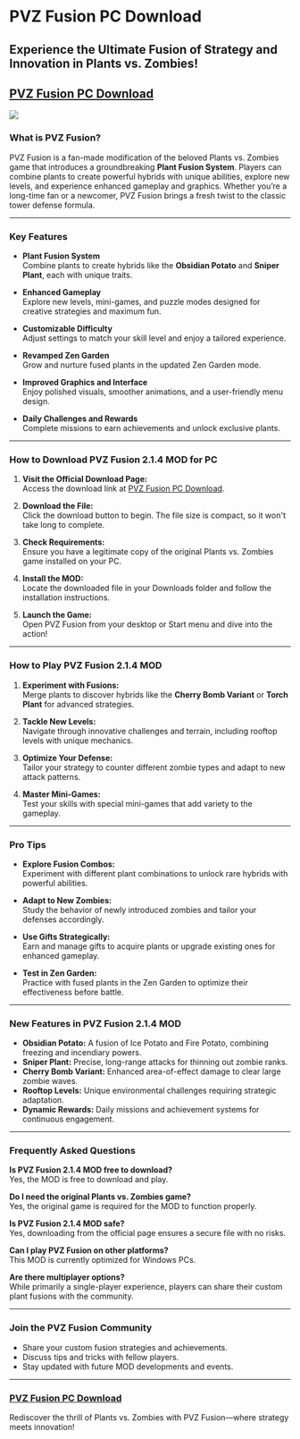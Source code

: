 # PVZ Fusion PC Download
## Experience the Ultimate Fusion of Strategy and Innovation in Plants vs. Zombies!

## [PVZ Fusion PC Download](https://pvzfusion.io/pvz-fusion-pc-download)

![](https://camo.githubusercontent.com/8ce6cd859cf39b670abfcf933b49c49c3051f8d6622fa9e26dc24a4c8068044e/68747470733a2f2f74727574682e626168616d75742e636f6d2e74772f7330312f3230323430392f33303732316634313435373239666665383665613134356263373533316630642e4a5047)

### What is PVZ Fusion?
PVZ Fusion is a fan-made modification of the beloved Plants vs. Zombies game that introduces a groundbreaking **Plant Fusion System**. Players can combine plants to create powerful hybrids with unique abilities, explore new levels, and experience enhanced gameplay and graphics. Whether you’re a long-time fan or a newcomer, PVZ Fusion brings a fresh twist to the classic tower defense formula.

---

### Key Features
- **Plant Fusion System**  
  Combine plants to create hybrids like the **Obsidian Potato** and **Sniper Plant**, each with unique traits.
  
- **Enhanced Gameplay**  
  Explore new levels, mini-games, and puzzle modes designed for creative strategies and maximum fun.

- **Customizable Difficulty**  
  Adjust settings to match your skill level and enjoy a tailored experience.

- **Revamped Zen Garden**  
  Grow and nurture fused plants in the updated Zen Garden mode.

- **Improved Graphics and Interface**  
  Enjoy polished visuals, smoother animations, and a user-friendly menu design.

- **Daily Challenges and Rewards**  
  Complete missions to earn achievements and unlock exclusive plants.

---

### How to Download PVZ Fusion 2.1.4 MOD for PC
1. **Visit the Official Download Page:**  
   Access the download link at [PVZ Fusion PC Download](https://pvzfusion.io/pvz-fusion-pc-download).

2. **Download the File:**  
   Click the download button to begin. The file size is compact, so it won't take long to complete.

3. **Check Requirements:**  
   Ensure you have a legitimate copy of the original Plants vs. Zombies game installed on your PC.

4. **Install the MOD:**  
   Locate the downloaded file in your Downloads folder and follow the installation instructions.

5. **Launch the Game:**  
   Open PVZ Fusion from your desktop or Start menu and dive into the action!

---

### How to Play PVZ Fusion 2.1.4 MOD
1. **Experiment with Fusions:**  
   Merge plants to discover hybrids like the **Cherry Bomb Variant** or **Torch Plant** for advanced strategies.

2. **Tackle New Levels:**  
   Navigate through innovative challenges and terrain, including rooftop levels with unique mechanics.

3. **Optimize Your Defense:**  
   Tailor your strategy to counter different zombie types and adapt to new attack patterns.

4. **Master Mini-Games:**  
   Test your skills with special mini-games that add variety to the gameplay.

---

### Pro Tips
- **Explore Fusion Combos:**  
  Experiment with different plant combinations to unlock rare hybrids with powerful abilities.
  
- **Adapt to New Zombies:**  
  Study the behavior of newly introduced zombies and tailor your defenses accordingly.

- **Use Gifts Strategically:**  
  Earn and manage gifts to acquire plants or upgrade existing ones for enhanced gameplay.

- **Test in Zen Garden:**  
  Practice with fused plants in the Zen Garden to optimize their effectiveness before battle.

---

### New Features in PVZ Fusion 2.1.4 MOD
- **Obsidian Potato:** A fusion of Ice Potato and Fire Potato, combining freezing and incendiary powers.
- **Sniper Plant:** Precise, long-range attacks for thinning out zombie ranks.
- **Cherry Bomb Variant:** Enhanced area-of-effect damage to clear large zombie waves.
- **Rooftop Levels:** Unique environmental challenges requiring strategic adaptation.
- **Dynamic Rewards:** Daily missions and achievement systems for continuous engagement.

---

### Frequently Asked Questions
**Is PVZ Fusion 2.1.4 MOD free to download?**  
Yes, the MOD is free to download and play.

**Do I need the original Plants vs. Zombies game?**  
Yes, the original game is required for the MOD to function properly.

**Is PVZ Fusion 2.1.4 MOD safe?**  
Yes, downloading from the official page ensures a secure file with no risks.

**Can I play PVZ Fusion on other platforms?**  
This MOD is currently optimized for Windows PCs.

**Are there multiplayer options?**  
While primarily a single-player experience, players can share their custom plant fusions with the community.

---

### Join the PVZ Fusion Community
- Share your custom fusion strategies and achievements.  
- Discuss tips and tricks with fellow players.  
- Stay updated with future MOD developments and events.

---

### [PVZ Fusion PC Download](https://pvzfusion.io/pvz-fusion-pc-download)

Rediscover the thrill of Plants vs. Zombies with PVZ Fusion—where strategy meets innovation!
